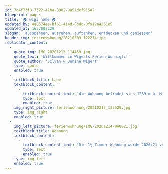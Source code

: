 ```yaml
---
id: 7c4f73f8-7322-41ba-8002-9a51def915a2
blueprint: pages
title: '🏠 wigi home 🏠'
updated_by: 4a8574ee-bf61-414d-8bdc-0f912a4261e5
updated_at: 1637008229
slogan: 'ausspannen, ausruhen, auftanken, entdecken und geniessen'
header_img: ferienwohnung/20210509_122214.jpg
replicator_content:
  -
    quote_img: IMG_20201213_114459.jpg
    quote_text: 'Willkommen in Wigerts Ferien-Wöhnigli!'
    quote_author: 'Silvan & Janine Wigert'
    type: quote
    enabled: true
  -
    textblock_title: Lage
    textblock_content:
      -
        textblock_content_text: 'die Wohnung befindet sich 1289 m ü. M., im Bündner Bergdorf Affeier (Gemeinde Obersaxen-Mundaun)'
        type: text
        enabled: true
    img_right_picture: ferienwohnung/20210217_135529.jpg
    type: img_right
    enabled: true
  -
    img_left_picture: ferienwohnung/IMG-20201214-WA0021.jpg
    textblock_title: Wohnung
    textblock_content:
      -
        textblock_content_text: 'Die 1½-Zimmer-Wohnung wurde 2020/21 vollständig renoviert, sie hat eine Grösse von 26 m2 und eignet sich für einen Aufenthalt von 1 bis 2 Personen.'
        type: text
        enabled: true
    type: img_left
    enabled: true
---
```

